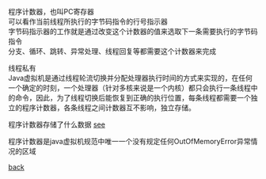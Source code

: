 程序计数器，也叫PC寄存器  
可以看作当前线程所执行的字节码指令的行号指示器  
字节码指示器的工作就是通过改变这个计数器的值来选取下一条需要执行的字节码指令  
分支、循环、跳转、异常处理、线程回复等都需要这个计数器来完成  

线程私有  
Java虚拟机是通过线程轮流切换并分配处理器执行时间的方式来实现的，在任何一个确定的时刻，一个处理器（针对多核来说是一个内核）都只会执行一条线程中的命令，因此，为了线程切换后能恢复到正确的执行位置，每条线程都需要一个独立的程序计数器，各条线程之间计数器互不影响，独立存储。  

程序计数器存储了什么数据 [see](1/1.md)  

程序计数器是java虚拟机规范中唯一一个没有规定任何OutOfMemoryError异常情况的区域  

[back](../8.md)  